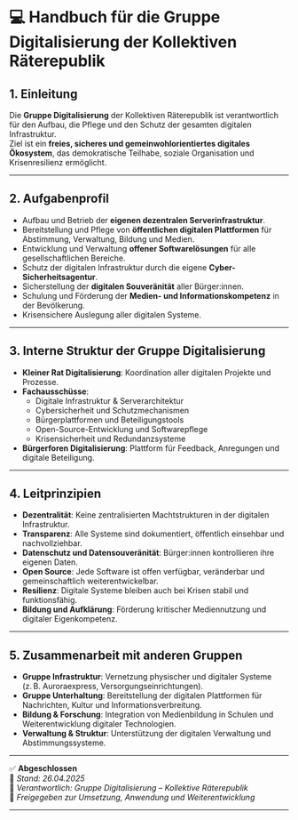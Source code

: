 # 💻 Handbuch für die Gruppe Digitalisierung der Kollektiven Räterepublik

## 1. Einleitung

Die **Gruppe Digitalisierung** der Kollektiven Räterepublik ist verantwortlich für den Aufbau, die Pflege und den Schutz der gesamten digitalen Infrastruktur.  
Ziel ist ein **freies, sicheres und gemeinwohlorientiertes digitales Ökosystem**, das demokratische Teilhabe, soziale Organisation und Krisenresilienz ermöglicht.

---

## 2. Aufgabenprofil

- Aufbau und Betrieb der **eigenen dezentralen Serverinfrastruktur**.
- Bereitstellung und Pflege von **öffentlichen digitalen Plattformen** für Abstimmung, Verwaltung, Bildung und Medien.
- Entwicklung und Verwaltung **offener Softwarelösungen** für alle gesellschaftlichen Bereiche.
- Schutz der digitalen Infrastruktur durch die eigene **Cyber-Sicherheitsagentur**.
- Sicherstellung der **digitalen Souveränität** aller Bürger:innen.
- Schulung und Förderung der **Medien- und Informationskompetenz** in der Bevölkerung.
- Krisensichere Auslegung aller digitalen Systeme.

---

## 3. Interne Struktur der Gruppe Digitalisierung

- **Kleiner Rat Digitalisierung**: Koordination aller digitalen Projekte und Prozesse.
- **Fachausschüsse**:
  - Digitale Infrastruktur & Serverarchitektur
  - Cybersicherheit und Schutzmechanismen
  - Bürgerplattformen und Beteiligungstools
  - Open-Source-Entwicklung und Softwarepflege
  - Krisensicherheit und Redundanzsysteme
- **Bürgerforen Digitalisierung**: Plattform für Feedback, Anregungen und digitale Beteiligung.

---

## 4. Leitprinzipien

- **Dezentralität**: Keine zentralisierten Machtstrukturen in der digitalen Infrastruktur.
- **Transparenz**: Alle Systeme sind dokumentiert, öffentlich einsehbar und nachvollziehbar.
- **Datenschutz und Datensouveränität**: Bürger:innen kontrollieren ihre eigenen Daten.
- **Open Source**: Jede Software ist offen verfügbar, veränderbar und gemeinschaftlich weiterentwickelbar.
- **Resilienz**: Digitale Systeme bleiben auch bei Krisen stabil und funktionsfähig.
- **Bildung und Aufklärung**: Förderung kritischer Mediennutzung und digitaler Eigenkompetenz.

---

## 5. Zusammenarbeit mit anderen Gruppen

- **Gruppe Infrastruktur**: Vernetzung physischer und digitaler Systeme (z. B. Auroraexpress, Versorgungseinrichtungen).
- **Gruppe Unterhaltung**: Bereitstellung der digitalen Plattformen für Nachrichten, Kultur und Informationsverbreitung.
- **Bildung & Forschung**: Integration von Medienbildung in Schulen und Weiterentwicklung digitaler Technologien.
- **Verwaltung & Struktur**: Unterstützung der digitalen Verwaltung und Abstimmungssysteme.

---

✅ **Abgeschlossen**  
📅 *Stand: 26.04.2025*  
🏩 *Verantwortlich: Gruppe Digitalisierung – Kollektive Räterepublik*  
🔐 *Freigegeben zur Umsetzung, Anwendung und Weiterentwicklung*

---

